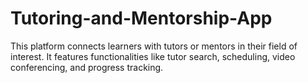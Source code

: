 # Tutoring-and-Mentorship-App
This platform connects learners with tutors or mentors in their field of interest. It features functionalities like tutor search, scheduling, video conferencing, and progress tracking. 
